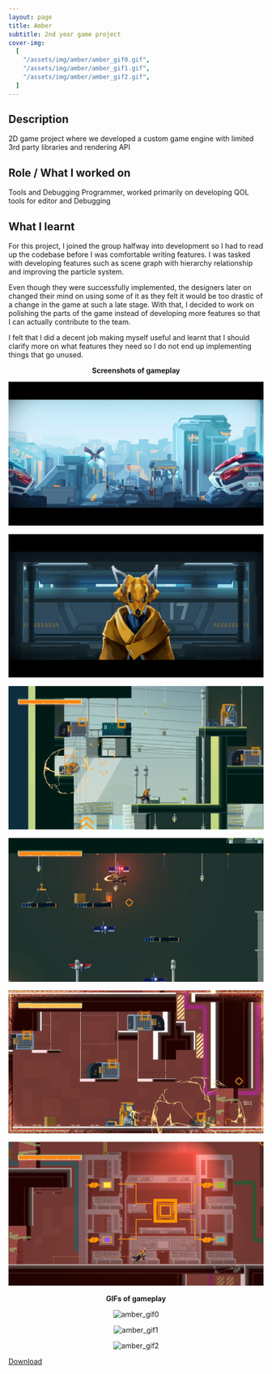 ```yaml
---
layout: page
title: Amber
subtitle: 2nd year game project
cover-img:
  [
    "/assets/img/amber/amber_gif0.gif",
    "/assets/img/amber/amber_gif1.gif",
    "/assets/img/amber/amber_gif2.gif",
  ]
---
```


## Description

2D game project where we developed a custom game engine with limited 3rd party libraries and rendering API

## Role / What I worked on

Tools and Debugging Programmer, worked primarily on developing QOL tools for editor and Debugging

## What I learnt

For this project, I joined the group halfway into development so I had to read up the codebase before I was comfortable writing features. I was tasked with developing features such as scene graph with hierarchy relationship and improving the particle system.

Even though they were successfully implemented, the designers later on changed their mind on using some of it as they felt it would be too drastic of a change in the game at such a late stage. With that, I decided to work on polishing the parts of the game instead of developing more features so that I can actually contribute to the team.

I felt that I did a decent job making myself useful and learnt that I should clarify more on what features they need so I do not end up implementing things that go unused.

<p align = "center">
 <b>Screenshots of gameplay</b>
</p>
<p align = "center">
  <img src = "/assets/img/amber/amber_0.PNG" alt = "amber_png0" />
</p>
<p align = "center">
  <img src = "/assets/img/amber/amber_1.PNG" alt = "amber_png1" />
</p>
<p align = "center">
  <img src = "/assets/img/amber/amber_2.PNG" alt = "amber_png2" />
</p>
<p align = "center">
  <img src = "/assets/img/amber/amber_3.PNG" alt = "amber_png3" />
</p>
<p align = "center">
  <img src = "/assets/img/amber/amber_4.PNG" alt = "amber_png4" />
</p>
<p align = "center">
  <img src = "/assets/img/amber/amber_5.PNG" alt = "amber_png5" />
</p>

<p align = "center">
 <b>GIFs of gameplay</b>
</p>
<p align = "center">
  <img src = "/assets/img/amber/amber_gif0.gif" alt = "amber_gif0" />
</p>
<p align = "center">
  <img src = "/assets/img/amber/amber_gif1.gif" alt = "amber_gif1" />
</p>
<p align = "center">
  <img src = "/assets/img/amber/amber_gif2.gif" alt = "amber_gif2" />
</p>

[Download](https://games.digipen.edu/games/amber)
